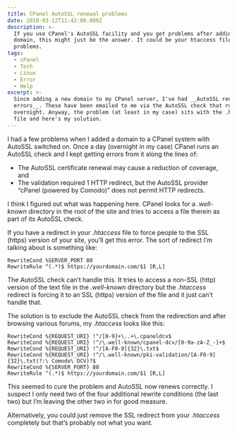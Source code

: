 ```yaml
---
title: CPanel AutoSSL renewal problems
date: 2018-03-12T11:42:00.000Z
description: >-
  If you use CPanel's AutoSSL facility and you get problems after adding a new
  domain, this might just be the answer. It could be your htaccess file causing
  problems.
tags:
  - cPanel
  - Tech
  - Linux
  - Error
  - Help
excerpt: >-
  Since adding a new domain to my CPanel server, I've had __AutoSSL renewal
  errors__. These have been emailed to me via the AutoSSL check that runs
  overnight. Anyway, the problem (at least in my case) sits with the .htaccess
  file and here's my solution.
---
```

I had a few problems when I added a domain to a CPanel system with AutoSSL switched on. Once a day (overnight in my case) CPanel runs an AutoSSL check and I kept getting errors from it along the lines of:

- The AutoSSL certificate renewal may cause a reduction of coverage, and
- The validation required 1 HTTP redirect, but the AutoSSL provider “cPanel (powered by Comodo)” does not permit HTTP redirects.

I think I figured out what was happening here. CPanel looks for a _.well-known_ directory in the root of the site and tries to access a file therein as part of its AutoSSL check.

If you have a redirect in your _.htaccess_ file to force people to the SSL (https) version of your site, you’ll get this error. The sort of redirect I’m talking about is something like:

    RewriteCond %SERVER_PORT 80 
    RewriteRule ^(.*)$ https://yourdomain.com/$1 [R,L]

The AutoSSL check can’t handle this. It tries to access a non-SSL (http) version of the text file in the _.well-known_ directory but the _.htaccess_ redirect is forcing it to an SSL (https) version of the file and it just can’t handle that.

The solution is to exclude the AutoSSL check from the redirection and after browsing various forums, my _.htaccess_ looks like this:

    RewriteCond %{REQUEST_URI} !^/[0-9]+\..+\.cpaneldcv$
    RewriteCond %{REQUEST_URI} !^/\.well-known/cpanel-dcv/[0-9a-zA-Z_-]+$
    RewriteCond %{REQUEST_URI} !^/[A-F0-9]{32}\.txt$
    RewriteCond %{REQUEST_URI} !^/\.well-known/pki-validation/[A-F0-9]{32}\.txt(?:\ Comodo\ DCV)?$
    RewriteCond %{SERVER_PORT} 80 
    RewriteRule ^(.*)$ https://yourdomain.com/$1 [R,L]

This seemed to cure the problem and AutoSSL now renews correctly. I suspect I only need two of the four additional rewrite conditions (the last two) but I’m leaving the other two in for good measure.

Alternatively, you could just remove the SSL redirect from your _.htaccess_ completely but that’s probably not what you want.
